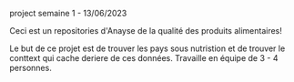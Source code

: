 project semaine 1 -  13/06/2023

Ceci est un repositories d'Anayse de la qualité des produits alimentaires!

Le but de ce projet est de trouver les pays sous nutristion et de trouver le  conttext qui cache deriere de ces données.
Travaille en équipe de 3 - 4 personnes.